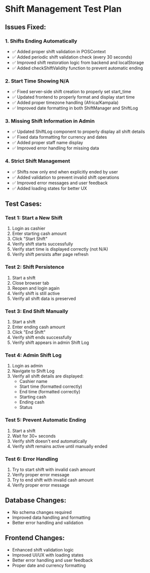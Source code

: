 # Shift Management Test Plan

## Issues Fixed:

### 1. Shifts Ending Automatically
- ✅ Added proper shift validation in POSContext
- ✅ Added periodic shift validation check (every 30 seconds)
- ✅ Improved shift restoration logic from backend and localStorage
- ✅ Added checkShiftValidity function to prevent automatic ending

### 2. Start Time Showing N/A
- ✅ Fixed server-side shift creation to properly set start_time
- ✅ Updated frontend to properly format and display start time
- ✅ Added proper timezone handling (Africa/Kampala)
- ✅ Improved date formatting in both ShiftManager and ShiftLog

### 3. Missing Shift Information in Admin
- ✅ Updated ShiftLog component to properly display all shift details
- ✅ Fixed data formatting for currency and dates
- ✅ Added proper staff name display
- ✅ Improved error handling for missing data

### 4. Strict Shift Management
- ✅ Shifts now only end when explicitly ended by user
- ✅ Added validation to prevent invalid shift operations
- ✅ Improved error messages and user feedback
- ✅ Added loading states for better UX

## Test Cases:

### Test 1: Start a New Shift
1. Login as cashier
2. Enter starting cash amount
3. Click "Start Shift"
4. Verify shift starts successfully
5. Verify start time is displayed correctly (not N/A)
6. Verify shift persists after page refresh

### Test 2: Shift Persistence
1. Start a shift
2. Close browser tab
3. Reopen and login again
4. Verify shift is still active
5. Verify all shift data is preserved

### Test 3: End Shift Manually
1. Start a shift
2. Enter ending cash amount
3. Click "End Shift"
4. Verify shift ends successfully
5. Verify shift appears in admin Shift Log

### Test 4: Admin Shift Log
1. Login as admin
2. Navigate to Shift Log
3. Verify all shift details are displayed:
   - Cashier name
   - Start time (formatted correctly)
   - End time (formatted correctly)
   - Starting cash
   - Ending cash
   - Status

### Test 5: Prevent Automatic Ending
1. Start a shift
2. Wait for 30+ seconds
3. Verify shift doesn't end automatically
4. Verify shift remains active until manually ended

### Test 6: Error Handling
1. Try to start shift with invalid cash amount
2. Verify proper error message
3. Try to end shift with invalid cash amount
4. Verify proper error message

## Database Changes:
- No schema changes required
- Improved data handling and formatting
- Better error handling and validation

## Frontend Changes:
- Enhanced shift validation logic
- Improved UI/UX with loading states
- Better error handling and user feedback
- Proper date and currency formatting 